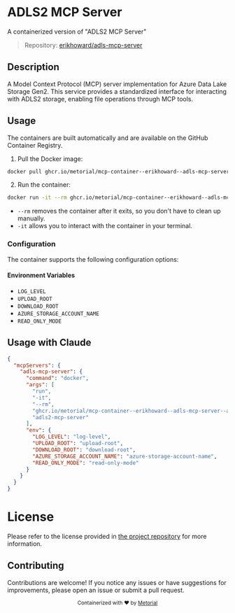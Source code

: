 
# ADLS2 MCP Server

A containerized version of "ADLS2 MCP Server"

> Repository: [erikhoward/adls-mcp-server](https://github.com/erikhoward/adls-mcp-server)

## Description

A Model Context Protocol (MCP) server implementation for Azure Data Lake Storage Gen2. This service provides a standardized interface for interacting with ADLS2 storage, enabling file operations through MCP tools.


## Usage

The containers are built automatically and are available on the GitHub Container Registry.

1. Pull the Docker image:

```bash
docker pull ghcr.io/metorial/mcp-container--erikhoward--adls-mcp-server--adls-mcp-server
```

2. Run the container:

```bash
docker run -it --rm ghcr.io/metorial/mcp-container--erikhoward--adls-mcp-server--adls-mcp-server 
```

- `--rm` removes the container after it exits, so you don't have to clean up manually.
- `-it` allows you to interact with the container in your terminal.


### Configuration

The container supports the following configuration options:




#### Environment Variables

- `LOG_LEVEL`
- `UPLOAD_ROOT`
- `DOWNLOAD_ROOT`
- `AZURE_STORAGE_ACCOUNT_NAME`
- `READ_ONLY_MODE`




## Usage with Claude

```json
{
  "mcpServers": {
    "adls-mcp-server": {
      "command": "docker",
      "args": [
        "run",
        "-it",
        "--rm",
        "ghcr.io/metorial/mcp-container--erikhoward--adls-mcp-server--adls-mcp-server",
        "adls2-mcp-server"
      ],
      "env": {
        "LOG_LEVEL": "log-level",
        "UPLOAD_ROOT": "upload-root",
        "DOWNLOAD_ROOT": "download-root",
        "AZURE_STORAGE_ACCOUNT_NAME": "azure-storage-account-name",
        "READ_ONLY_MODE": "read-only-mode"
      }
    }
  }
}
```

# License

Please refer to the license provided in [the project repository](https://github.com/erikhoward/adls-mcp-server) for more information.

## Contributing

Contributions are welcome! If you notice any issues or have suggestions for improvements, please open an issue or submit a pull request.

<div align="center">
  <sub>Containerized with ❤️ by <a href="https://metorial.com">Metorial</a></sub>
</div>
  
